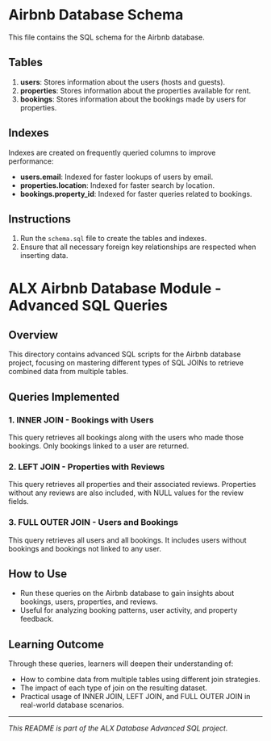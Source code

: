 # Airbnb Database Schema

This file contains the SQL schema for the Airbnb database.

## Tables

1. **users**: Stores information about the users (hosts and guests).
2. **properties**: Stores information about the properties available for rent.
3. **bookings**: Stores information about the bookings made by users for properties.

## Indexes

Indexes are created on frequently queried columns to improve performance:
- **users.email**: Indexed for faster lookups of users by email.
- **properties.location**: Indexed for faster search by location.
- **bookings.property_id**: Indexed for faster queries related to bookings.

## Instructions

1. Run the `schema.sql` file to create the tables and indexes.
2. Ensure that all necessary foreign key relationships are respected when inserting data.
# ALX Airbnb Database Module - Advanced SQL Queries

## Overview

This directory contains advanced SQL scripts for the Airbnb database project, focusing on mastering different types of SQL JOINs to retrieve combined data from multiple tables.

## Queries Implemented

### 1. INNER JOIN - Bookings with Users

This query retrieves all bookings along with the users who made those bookings. Only bookings linked to a user are returned.

### 2. LEFT JOIN - Properties with Reviews

This query retrieves all properties and their associated reviews. Properties without any reviews are also included, with NULL values for the review fields.

### 3. FULL OUTER JOIN - Users and Bookings

This query retrieves all users and all bookings. It includes users without bookings and bookings not linked to any user.

## How to Use

- Run these queries on the Airbnb database to gain insights about bookings, users, properties, and reviews.
- Useful for analyzing booking patterns, user activity, and property feedback.

## Learning Outcome

Through these queries, learners will deepen their understanding of:

- How to combine data from multiple tables using different join strategies.
- The impact of each type of join on the resulting dataset.
- Practical usage of INNER JOIN, LEFT JOIN, and FULL OUTER JOIN in real-world database scenarios.

---

*This README is part of the ALX Database Advanced SQL project.*

